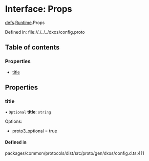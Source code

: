 # Interface: Props

[defs](../modules/dxos_config.defs.md).[Runtime](../modules/dxos_config.defs.Runtime.md).Props

Defined in:
  file://./../../dxos/config.proto

## Table of contents

### Properties

- [title](dxos_config.defs.Runtime.Props.md#title)

## Properties

### title

• `Optional` **title**: `string`

Options:
  - proto3_optional = true

#### Defined in

packages/common/protocols/dist/src/proto/gen/dxos/config.d.ts:411
